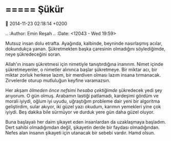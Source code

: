 =====
Şükür
=====

:date: 2014-11-23 02:18:14 +0200

.. :Author: Emin Reşah
.. :Date:   <12043 - Wed 19:59>

Mutsuz insan dolu etrafta. Ayağında, kalbinde, beyninde nasırlaşmış
acılar, dokundukça yanan. Şükretmekten başka çaresinin olmadığını
söylediğimde, neye şükredeceğini soran.

Allah'ın insanı şükretmesi için nimetiyle tanıştırdığına inanırım. Nimet
içinde şükretmeyenler, o nimetler alınınca başlar şükretmeye. Bir miktar
acı, bir miktar zorluk herkese lazım, bir merdiven olması lazım insana
tırmanacak. Zirvelerde oturup mutluluğun keyfine varamazsın.

Her akşam *ölmeden önce nefsimi hesaba çektiğimde* şükredecek yedi şey
arıyorum. O gün olmuş. Arabamın lastiği patlamadı, kardeşimi gördüm ve
morali iyiydi, oğlum iyi uyudu, uğraştığım probleme dair yeni bir
algoritma geliştirdim, sular akıyor, iki güzel yazı okudum, karımın
yemekleri yine çok iyiydi. Beş dakika bile sürmüyor ve durduk yere gün
daha güzel oluyor.

Buna başlayalı her daim şikayet eden insanlardan da uzaklaşmaya
başladım. Dert sahibi olmadığımdan değil, şikayetin derde bir faydası
olmadığından. Nefes alan insanın şikayeti için utanacak bir sebebi
vardır. Hamd olsun.

